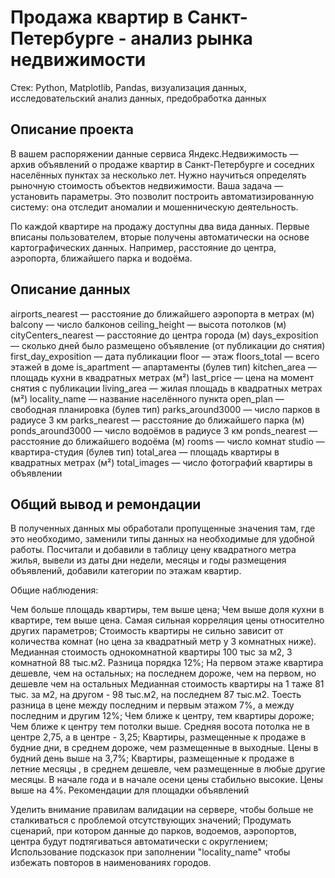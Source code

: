 # Продажа квартир в Санкт-Петербурге - анализ рынка недвижимости

Стек: Python, Matplotlib, Pandas, визуализация данных, исследовательский анализ данных, предобработка данных

## Описание проекта
В вашем распоряжении данные сервиса Яндекс.Недвижимость — архив объявлений о продаже квартир в Санкт-Петербурге и соседних населённых пунктах за несколько лет. Нужно научиться определять рыночную стоимость объектов недвижимости. Ваша задача — установить параметры. Это позволит построить автоматизированную систему: она отследит аномалии и мошенническую деятельность.

По каждой квартире на продажу доступны два вида данных. Первые вписаны пользователем, вторые получены автоматически на основе картографических данных. Например, расстояние до центра, аэропорта, ближайшего парка и водоёма.

## Описание данных
airports_nearest — расстояние до ближайшего аэропорта в метрах (м)
balcony — число балконов
ceiling_height — высота потолков (м)
cityCenters_nearest — расстояние до центра города (м)
days_exposition — сколько дней было размещено объявление (от публикации до снятия)
first_day_exposition — дата публикации
floor — этаж
floors_total — всего этажей в доме
is_apartment — апартаменты (булев тип)
kitchen_area — площадь кухни в квадратных метрах (м²)
last_price — цена на момент снятия с публикации
living_area — жилая площадь в квадратных метрах (м²)
locality_name — название населённого пункта
open_plan — свободная планировка (булев тип)
parks_around3000 — число парков в радиусе 3 км
parks_nearest — расстояние до ближайшего парка (м)
ponds_around3000 — число водоёмов в радиусе 3 км
ponds_nearest — расстояние до ближайшего водоёма (м)
rooms — число комнат
studio — квартира-студия (булев тип)
total_area — площадь квартиры в квадратных метрах (м²)
total_images — число фотографий квартиры в объявлении

## Общий вывод и ремондации
В полученных данных мы обработали пропущенные значения там, где это необходимо, заменили типы данных на необходимые для удобной работы. Посчитали и добавили в таблицу цену квадратного метра жилья, вывели из даты дни недели, месяцы и годы размещения объявлений, добавили категории по этажам квартир.

Общие наблюдения:

Чем больше площадь квартиры, тем выше цена;
Чем выше доля кухни в квартире, тем выше цена. Самая сильная корреляция цены относително других параметров;
Стоимость квартиры не сильно зависит от количества комнат (но цена за квадратный метр у 3 комнатных ниже). Медианная стоимость однокомнатной квартиры 100 тыс за м2, 3 комнатной 88 тыс.м2. Разница порядка 12%;
На первом этаже квартира дешевле, чем на остальных; на последнем дороже, чем на первом, но дешевле чем на остальных Медианная стоимость квартиры на 1 таже 81 тыс. за м2, на другом - 98 тыс.м2, на последнем 87 тыс.м2. Тоесть разница в цене между последним и первым этажом 7%, а между последним и другим 12%;
Чем ближе к центру, тем квартиры дороже;
Чем ближе к центру тем потолки выше. Средняя восота потолка не в центре 2,75, а в центре - 3,25;
Квартиры, размещенные к продаже в будние дни, в среднем дороже, чем размещенные в выходные. Цены в будний день выше на 3,7%;
Квартиры, размещенные к продаже в летние месяцы , в среднем дешевле, чем размещенные в любые другие месяцы. В начале года и в начале осени цены стабильно высокие. Цены выше на 4%.
Рекомендации для площадки объявлений

Уделить внимание правилам валидации на сервере, чтобы больше не сталкиваться с проблемой отсутствующих значений;
Продумать сценарий, при котором данные до парков, водоемов, аэропортов, центра будут подтягиваться автоматически с округлением;
Использование подсказок при заполнении "locality_name" чтобы избежать повторов в наименованиях городов.
